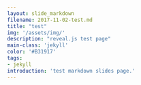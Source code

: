 ```yaml
---
layout: slide_markdown
filename: 2017-11-02-test.md
title: "test"
img: '/assets/img/'
description: "reveal.js test page"
main-class: 'jekyll'
color: '#B31917'
tags:
- jekyll
introduction: 'test markdown slides page.'
---
```


